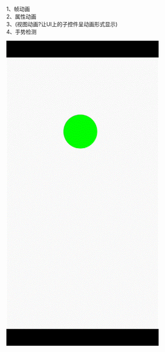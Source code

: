 1、帧动画  
2、属性动画  
3、(视图动画?让UI上的子控件呈动画形式显示)  
4、手势检测   

![](https://github.com/foty/TestLink/blob/master/app/src/main/java/com/example/testlink/animator/demo.gif)